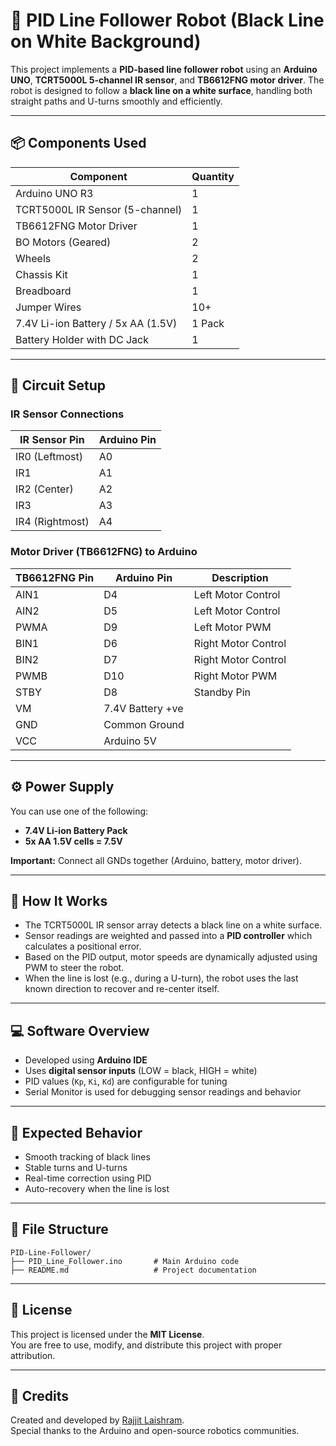 
# 🚗 PID Line Follower Robot (Black Line on White Background)

This project implements a **PID-based line follower robot** using an **Arduino UNO**, **TCRT5000L 5-channel IR sensor**, and **TB6612FNG motor driver**. The robot is designed to follow a **black line on a white surface**, handling both straight paths and U-turns smoothly and efficiently.

---

## 📦 Components Used

| Component                      | Quantity |
|--------------------------------|----------|
| Arduino UNO R3                 | 1        |
| TCRT5000L IR Sensor (5-channel)| 1        |
| TB6612FNG Motor Driver         | 1        |
| BO Motors (Geared)             | 2        |
| Wheels                         | 2        |
| Chassis Kit                    | 1        |
| Breadboard                     | 1        |
| Jumper Wires                   | 10+      |
| 7.4V Li-ion Battery / 5x AA (1.5V) | 1 Pack  |
| Battery Holder with DC Jack    | 1        |

---

## 🔌 Circuit Setup

### IR Sensor Connections

| IR Sensor Pin | Arduino Pin |
|---------------|-------------|
| IR0 (Leftmost) | A0          |
| IR1           | A1          |
| IR2 (Center)  | A2          |
| IR3           | A3          |
| IR4 (Rightmost)| A4          |

### Motor Driver (TB6612FNG) to Arduino

| TB6612FNG Pin | Arduino Pin | Description         |
|---------------|-------------|---------------------|
| AIN1          | D4          | Left Motor Control  |
| AIN2          | D5          | Left Motor Control  |
| PWMA          | D9          | Left Motor PWM      |
| BIN1          | D6          | Right Motor Control |
| BIN2          | D7          | Right Motor Control |
| PWMB          | D10         | Right Motor PWM     |
| STBY          | D8          | Standby Pin         |
| VM            | 7.4V Battery +ve |
| GND           | Common Ground |
| VCC           | Arduino 5V  |

---

## ⚙️ Power Supply

You can use one of the following:
- **7.4V Li-ion Battery Pack**
- **5x AA 1.5V cells = 7.5V**

**Important:** Connect all GNDs together (Arduino, battery, motor driver).

---

## 🧠 How It Works

- The TCRT5000L IR sensor array detects a black line on a white surface.
- Sensor readings are weighted and passed into a **PID controller** which calculates a positional error.
- Based on the PID output, motor speeds are dynamically adjusted using PWM to steer the robot.
- When the line is lost (e.g., during a U-turn), the robot uses the last known direction to recover and re-center itself.

---

## 💻 Software Overview

- Developed using **Arduino IDE**
- Uses **digital sensor inputs** (LOW = black, HIGH = white)
- PID values (`Kp`, `Ki`, `Kd`) are configurable for tuning
- Serial Monitor is used for debugging sensor readings and behavior

---

## 🧪 Expected Behavior

- Smooth tracking of black lines
- Stable turns and U-turns
- Real-time correction using PID
- Auto-recovery when the line is lost

---

## 📂 File Structure

```
PID-Line-Follower/
├── PID_Line_Follower.ino       # Main Arduino code
├── README.md                   # Project documentation
```

---

## 📜 License

This project is licensed under the **MIT License**.  
You are free to use, modify, and distribute this project with proper attribution.

---

## 🙌 Credits

Created and developed by [Rajjit Laishram](https://rajjitlaishram.netlify.app/).  
Special thanks to the Arduino and open-source robotics communities.
